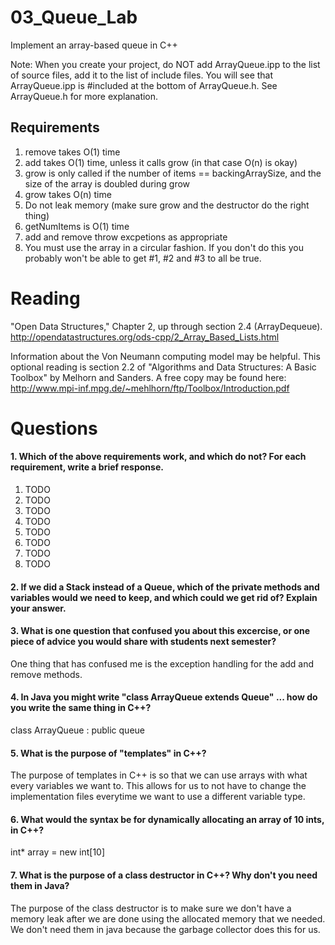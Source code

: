 03_Queue_Lab
============

Implement an array-based queue in C++

Note: When you create your project, do NOT add ArrayQueue.ipp to the list of source files, add it to the list of include files. You will see that ArrayQueue.ipp is #included at the bottom of ArrayQueue.h. See ArrayQueue.h for more explanation.

Requirements
------------

1. remove takes O(1) time
2. add takes O(1) time, unless it calls grow (in that case O(n) is okay)
3. grow is only called if the number of items == backingArraySize, and the size of the array is doubled during grow
4. grow takes O(n) time
5. Do not leak memory (make sure grow and the destructor do the right thing)
6. getNumItems is O(1) time
7. add and remove throw excpetions as appropriate
8. You must use the array in a circular fashion. If you don't do this you probably won't be able to get #1, #2 and #3 to all be true.

Reading
=======
"Open Data Structures," Chapter 2, up through section 2.4 (ArrayDequeue). http://opendatastructures.org/ods-cpp/2_Array_Based_Lists.html

Information about the Von Neumann computing model may be helpful. This optional reading is section 2.2 of "Algorithms and Data Structures: A Basic Toolbox" by Melhorn and Sanders. A free copy may be found here: http://www.mpi-inf.mpg.de/~mehlhorn/ftp/Toolbox/Introduction.pdf

Questions
=========

#### 1. Which of the above requirements work, and which do not? For each requirement, write a brief response.

1. TODO
2. TODO
3. TODO
4. TODO
5. TODO
6. TODO
7. TODO
8. TODO

#### 2. If we did a Stack instead of a Queue, which of the private methods and variables would we need to keep, and which could we get rid of? Explain your answer.


#### 3. What is one question that confused you about this excercise, or one piece of advice you would share with students next semester?
One thing that has confused me is the exception handling for the add and remove methods. 

#### 4. In Java you might write "class ArrayQueue extends Queue" ... how do you write the same thing in C++?
class ArrayQueue : public queue <T> 

#### 5. What is the purpose of "templates" in C++?
The purpose of templates in C++ is so that we can use arrays with what every variables we want to. This allows for us to not have to change the implementation files everytime we want to use a different variable type. 

#### 6. What would the syntax be for dynamically allocating an array of 10 ints, in C++?
int* array = new int[10]

#### 7. What is the purpose of a class destructor in C++? Why don't you need them in Java?
The purpose of the class destructor is to make sure we don't have a memory leak after we are done using the allocated memory that we needed. We don't need them in java because the garbage collector does this for us. 